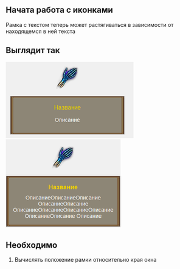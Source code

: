 ## Начата работа с иконками
Рамка с текстом теперь может растягиваться в зависимости от находящемся в ней текста

## Выглядит так
![](./visual/visual1.png)
![](./visual/visual2.png)

## Необходимо
1. Вычислять положение рамки относительно края окна

